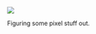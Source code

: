 ![](https://db-feed.s3.amazonaws.com/legacy/Screen_Shot_2019_10_05_at_8_52_33_PM-1570323191989.png)

Figuring some pixel stuff out.
